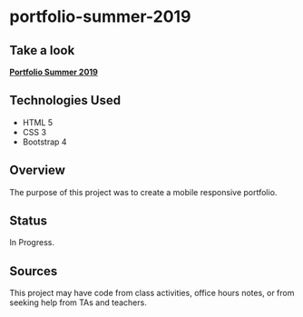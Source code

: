# portfolio-summer-2019

## Take a look

**[Portfolio Summer 2019](https://github.com/andrewpetersondev/portfolio-summer-2019)**

## Technologies Used

- HTML 5
- CSS 3
- Bootstrap 4

## Overview

The purpose of this project was to create a mobile responsive portfolio.

## Status

In Progress.

## Sources

This project may have code from class activities, office hours notes, or from seeking help from TAs and teachers.
